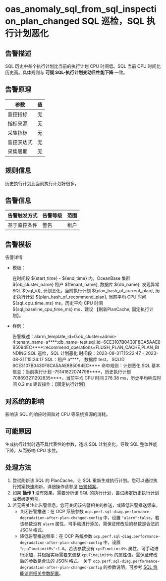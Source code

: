 # oas_anomaly_sql_from_sql_inspection_plan_changed SQL 巡检，SQL 执行计划恶化

## 告警描述

SQL 历史中某个执行计划比当前的执行计划 CPU 时间低。SQL 当前 CPU 时间比历史高。具体规则与 **可疑 SQL-执行计划变动且性能下降** 一致。

## 告警原理

| 参数 | 值 |
| --- | --- |
| 监控指标 | 无 |
| 指标来源 | 无 |
| 采集指标 | 无 |
| 监控表达式 | 无 |
| 采集周期 | 无 |

## 规则信息

历史执行计划比当前执行计划好很多。

## 告警信息

| 告警触发方式 | 告警等级 | 范围 |
| --- | --- | --- |
| 基于监控条件 | 警告 | 租户 |

## 告警模板

告警详情

* 模板：

  在时间段 ${start_time} - ${end_time} 内，OceanBase 集群 ${ob_cluster_name} 租户 ${tenant_name}, 数据库 ${db_name}, 发现异常 SQL ${sql_id}, 计划恶化。当前执行计划 ${plan_hash_of_current_plan}, 历史执行计划 ${plan_hash_of_recommend_plan}, 当前平均 CPU 时间 ${sql_cpu_time_ms} ms，历史平均 CPU 时间 ${sql_baseline_cpu_time_ms} ms，建议 【刷新PlanCache, 固定执行计划】。

* 样例：

  告警概述：alarm_template_id=0:ob_cluster=admin-4:tenant_name=a****:db_name=test:sql_id=6CE3107B0430F8CA5AAE8B5094EC****:recommend_operations=FLUSH_PLAN_CACHE,PLAN_BINDING SQL 巡检，SQL 计划恶化
  时间段：2023-08-31T15:22:47 - 2023-08-31T15:24:17
  SQL：租户 a****， 数据库 test， SQLID 6CE3107B0430F8CA5AAE8B5094EC****
  命中规则：计划恶化
  SQL 基本信息：当前执行计划 -75141822074798****，历史执行计划 708693211292835****，当前平均 CPU 时间 278.38 ms，历史平均响应时间 0.2 ms
  建议操作：【固定执行计划】

## 对系统的影响

影响该 SQL 的响应时间和对 CPU 等系统资源的消耗。

## 可能原因

生成执行计划时遇不具代表性的参数，造成 SQL 计划变化，导致 SQL 整体性能下降，从而影响 CPU 水位。

## 处理方法

1. 尝试刷新该 SQL 的 PlanCache，让 SQL 重新生成执行计划。您可以通过执行预案快速刷新，详细操作请参见 [告警预案](../500.appendix/400.execute-the-plan.md)。
2. 如果 **操作 1** 没有效果，需要分析该 SQL 的执行计划，尝试绑定历史执行计划或者绑定索引。
3. 若无需关注此告警信息，您可关闭该告警相关的推送，或降低告警推送频率。
   * 关闭告警推送：在 OCP 系统参数 `ocp.perf.sql-diag.performance-degradation-after-plan-changed-config` 中，设置 `"alarm":false`。若该参数没有 `alarm` 属性，可手动进行添加，需保证修改后的参数是合法的 JSON 格式。
   * 降低告警推送频率：在 OCP 系统参数 `ocp.perf.sql-diag.performance-degradation-after-plan-changed-config` 中，设置 `"cpuTimeLimitMs":1.0`。若该参数没有 `cpuTimeLimitMs` 属性，可手动进行添加，并根据实际需要来调整 `cpuTimeLimitMs` 的属性值，需保证修改后的参数是合法的 JSON 格式。
   关于 `ocp.perf.sql-diag.performance-degradation-after-plan-changed-config` 的参数说明，可参考 [SQL 性能诊断相关参数配置](../../../1000.diagnosis-and-tuning-fuctions/100.manage-sql-diagnosis/1400.sql-performance-diagnosis-related-parameter-configuration.md)。
